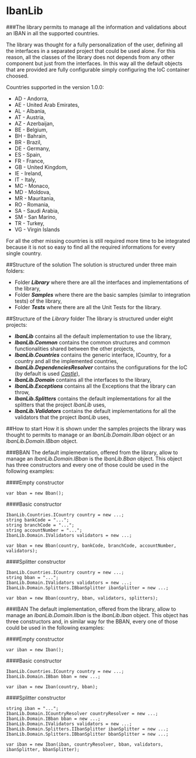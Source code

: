 # IbanLib
###The library permits to manage all the information and validations about an IBAN in all the supported countries.

The library was thought for a fully personalization of the user, defining all the interfaces in a separated project that could be used alone.
For this reason, all the classes of the library does not depends from any other component but just from the interfaces. In this way all the default objects that are provided are fully configurable simply configuring the IoC container choosed.

Countries supported in the version 1.0.0:
* AD - Andorra,
* AE - United Arab Emirates,
* AL - Albania,
* AT - Austria,
* AZ - Azerbaijan,
* BE - Belgium,
* BH - Bahrain,
* BR - Brazil,
* DE - Germany,
* ES - Spain,
* FR - France,
* GB - United Kingdom,
* IE - Ireland,
* IT - Italy,
* MC - Monaco,
* MD - Moldova,
* MR - Mauritania,
* RO - Romania,
* SA - Saudi Arabia,
* SM - San Marino,
* TR - Turkey,
* VG - Virgin Islands

For all the other missing countries is still required more time to be integrated because it is not so easy to find all the required informations for every single country.

##Structure of the solution
The solution is structured under three main folders:
* Folder _**Library**_ where there are all the interfaces and implementations of the library,
* Folder _**Samples**_ where there are the basic samples (similar to integration tests) of the library,
* Folder _**Tests**_ where there are all the Unit Tests for the library.


##Structure of the _Library_ folder
The library is structured under eight projects:
* _**IbanLib**_ contains all the default implementation to use the library,
* _**IbanLib.Common**_ contains the common structures and common functionalities shared between the other projects,
* _**IbanLib.Countries**_ contains the generic interface, ICountry, for a country and all the implemented countries,
* _**IbanLib.DependenciesResolver**_ contains the configurations for the IoC (by default is used _[Castle](www.castleproject.org)_),
* _**IbanLib.Domain**_ contains all the interfaces to the library,
* _**IbanLib.Exceptions**_ contains all the Exceptions that the library can throw,
* _**IbanLib.Splitters**_ contains the default implementations for all the splitters that the project _IbanLib_ uses,
* _**IbanLib.Validators**_ contains the default implementations for all the validators that the project _IbanLib_ uses,

##How to start
How it is shown under the samples projects the library was thought to permits to manage or an _IbanLib.Domain.IIban_ object or an _IbanLib.Domain.IBban_ object.

###BBAN
The default implementation, offered from the library, allow to manage an _IbanLib.Domain.IBban_ is the _IbanLib.Bban_ object.
This object has three constructors and every one of those could be used in the following examples:

####Empty constructor
```
var bban = new Bban();
```

####Basic constructor
```
IbanLib.Countries.ICountry country = new ...;
string bankCode = "...";
string branchCode = "...";
string accountNumber = "...";
IbanLib.Domain.IValidators validators = new ...;

var bban = new Bban(country, bankCode, branchCode, accountNumber, validators);
```

####Splitter constructor
```
IbanLib.Countries.ICountry country = new ...;
string bban = "...";
IbanLib.Domain.IValidators validators = new ...;
IbanLib.Domain.Splitters.IBbanSplitter ibanSplitter = new ...;

var bban = new Bban(country, bban, validators, splitters);
```

###IBAN
The default implementation, offered from the library, allow to manage an _IbanLib.Domain.IIban_ is the _IbanLib.Iban_ object.
This object has three constructors and, in similar way for the BBAN, every one of those could be used in the following examples:

####Empty constructor
```
var iban = new Iban();
```

####Basic constructor
```
IbanLib.Countries.ICountry country = new ...;
IbanLib.Domain.IBban bban = new ...;

var iban = new Iban(country, bban);
```

####Splitter constructor
```
string iban = "...";
IbanLib.Domain.ICountryResolver countryResolver = new ...;
IbanLib.Domain.IBban bban = new ...;
IbanLib.Domain.IValidators validators = new ...;
IbanLib.Domain.Splitters.IIbanSplitter ibanSplitter = new ...;
IbanLib.Domain.Splitters.IBbanSplitter bbanSplitter = new ...;

var iban = new Iban(iban, countryResolver, bban, validators, ibanSplitter, bbanSplitter);
```
